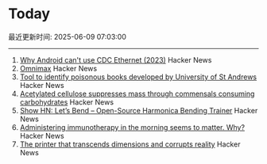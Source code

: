 # Today

最近更新时间: 2025-06-09 07:03:00

--- 
1. [Why Android can't use CDC Ethernet (2023)](https://jordemort.dev/blog/why-android-cant-use-cdc-ethernet/) Hacker News
2. [Omnimax](https://computer.rip/2025-06-08-Omnimax.html) Hacker News
3. [Tool to identify poisonous books developed by University of St Andrews](https://www.theguardian.com/books/2025/jun/06/tool-to-identify-poisonous-books-developed-by-university-of-st-andrews) Hacker News
4. [Acetylated cellulose suppresses mass through commensals consuming carbohydrates](https://www.sciencedirect.com/science/article/pii/S1550413125002232) Hacker News
5. [Show HN: Let’s Bend – Open-Source Harmonica Bending Trainer](https://letsbend.de) Hacker News
6. [Administering immunotherapy in the morning seems to matter. Why?](https://www.owlposting.com/p/the-time-of-day-that-immunotherapy) Hacker News
7. [The printer that transcends dimensions and corrupts reality](https://ghuntley.com/ideas/) Hacker News
